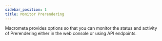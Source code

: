 ```yaml
---
sidebar_position: 1
title: Monitor Prerendering
---
```


Macrometa provides options so that you can monitor the status and activity of Prerendering either in the web console or using API endpoints.

<DocCardList />
